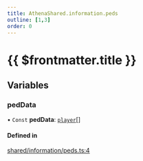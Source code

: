 ```yaml
---
title: AthenaShared.information.peds
outline: [1,3]
order: 0
---
```


# {{ $frontmatter.title }}


## Variables

### pedData

• `Const` **pedData**: [`player`](server_config.md#player)[]

#### Defined in

[shared/information/peds.ts:4](https://github.com/Stuyk/altv-athena/blob/6beb5a6/src/core/shared/information/peds.ts#L4)
